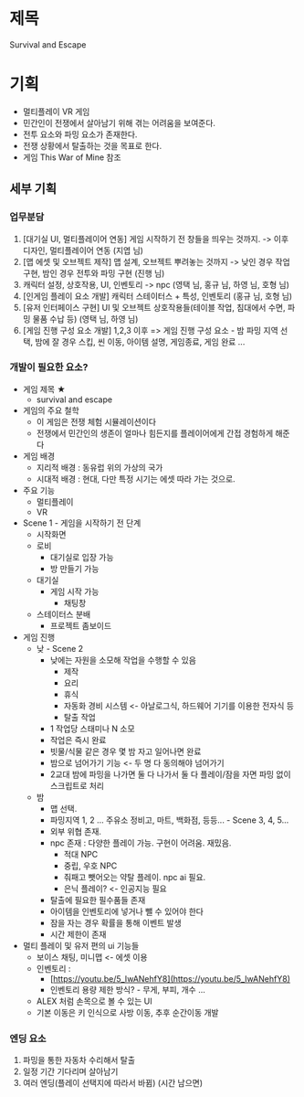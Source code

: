 # 제목
Survival and Escape

# 기획
- 멀티플레이 VR 게임
- 민간인이 전쟁에서 살아남기 위해 겪는 어려움을 보여준다.
- 전투 요소와 파밍 요소가 존재한다.
- 전쟁 상황에서 탈출하는 것을 목표로 한다.
- 게임 This War of Mine 참조

## 세부 기획

### **업무분담**

1. [대기실 UI, 멀티플레이어 연동] 게임 시작하기 전 창들을 띄우는 것까지. -> 이후 디자인, 멀티플레이어 연동 (지엽 님)
2. [맵 에셋 및 오브젝트 제작] 맵 설계, 오브젝트 뿌려놓는 것까지 -> 낮인 경우 작업 구현, 밤인 경우 전투와 파밍 구현 (진행 님)
3. 캐릭터 설정, 상호작용, UI, 인벤토리 -> npc (영택 님, 홍규 님, 하영 님, 호형 님)
4. [인게임 플레이 요소 개발] 캐릭터 스테이터스 + 특성, 인벤토리 (홍규 님, 호형 님)
5. [유저 인터페이스 구현] UI 및 오브젝트 상호작용들(테이블 작업, 침대에서 수면, 파밍 물품 수납 등) (영택 님, 하영 님)
6. [게임 진행 구성 요소 개발] 1,2,3 이후 => 게임 진행 구성 요소 - 밤 파밍 지역 선택, 밤에 잘 경우 스킵, 씬 이동, 아이템 설명, 게임종료, 게임 완료 ...

### **개발이 필요한 요소?**

- 게임 제목 ★
    - survival and escape
- 게임의 주요 철학
    - 이 게임은 전쟁 체험 시뮬레이션이다
    - 전쟁에서 민간인의 생존이 얼마나 힘든지를 플레이어에게 간접 경험하게 해준다
- 게임 배경
    - 지리적 배경 : 동유럽 위의 가상의 국가
    - 시대적 배경 : 현대, 다만 특정 시기는 에셋 따라 가는 것으로.
- 주요 기능
    - 멀티플레이
    - VR
- Scene 1 - 게임을 시작하기 전 단계
    - 시작화면
    - 로비
        - 대기실로 입장 가능
        - 방 만들기 가능
    - 대기실
        - 게임 시작 가능
            - 채팅창
    - 스테이터스 분배
        - 프로젝트 좀보이드
- 게임 진행
    - 낮 - Scene 2
        - 낮에는 자원을 소모해 작업을 수행할 수 있음
            - 제작
            - 요리
            - 휴식
            - 자동화 경비 시스템 <- 아날로그식, 하드웨어 기기를 이용한 전자식 등
            - 탈출 작업
        - 1 작업당 스태미나 N 소모
        - 작업은 즉시 완료
        - 빗물/식물 같은 경우 몇 밤 자고 일어나면 완료
        - 밤으로 넘어가기 기능 <- 두 명 다 동의해야 넘어가기
        - 2교대 밤에 파밍을 나가면 둘 다 나가서 둘 다 플레이/잠을 자면 파밍 없이 스크립트로 처리
    - 밤
        - 맵 선택.
        - 파밍지역 1, 2 ... 주유소 정비고, 마트, 백화점, 등등... - Scene 3, 4, 5...
        - 외부 위협 존재.
        - npc 존재 : 다양한 플레이 가능. 구현이 어려움. 재밌음.
            - 적대 NPC
            - 중립, 우호 NPC
            - 줘패고 뺏어오는 약탈 플레이. npc ai 필요.
            - 은닉 플레이? <- 인공지능 필요
        - 탈출에 필요한 필수품들 존재
        - 아이템을 인벤토리에 넣거나 뺄 수 있어야 한다
        - 잠을 자는 경우 확률을 통해 이벤트 발생
        - 시간 제한이 존재
- 멀티 플레이 및 유저 편의 ui 기능들
    - 보이스 채팅, 미니맵 <- 에셋 이용
    - 인벤토리 :
        - [https://youtu.be/5_IwANehfY8](https://youtu.be/5_IwANehfY8)
        - 인벤토리 용량 제한 방식? - 무게, 부피, 개수 ...
    - ALEX 처럼 손목으로 볼 수 있는 UI
    - 기본 이동은 키 인식으로 사방 이동, 추후 순간이동 개발

### **엔딩 요소**

1. 파밍을 통한 자동차 수리해서 탈출
2. 일정 기간 기다리며 살아남기
3. 여러 엔딩(플레이 선택지에 따라서 바뀜) (시간 남으면)